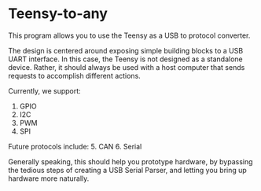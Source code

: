 # Teensy-to-any

This program allows you to use the Teensy as a USB to protocol converter.

The design is centered around exposing simple building blocks to a USB UART interface.
In this case, the Teensy is not designed as a standalone device. Rather, it should always be used with 
a host computer that sends requests to accomplish different actions.

Currently, we support:

1. GPIO
2. I2C
3. PWM
4. SPI

Future protocols include:
5. CAN
6. Serial


Generally speaking, this should help you prototype hardware, by bypassing the tedious steps of creating a USB Serial Parser, and letting you bring up hardware more naturally.

